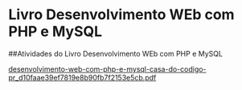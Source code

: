 # Livro Desenvolvimento WEb com PHP e MySQL
##Atividades do Livro Desenvolvimento WEb com PHP e MySQL

[desenvolvimento-web-com-php-e-mysql-casa-do-codigo-pr_d10faae39ef7819e8b90fb7f2153e5cb.pdf](https://github.com/JulianoSilva05/php_cap1/files/11531343/desenvolvimento-web-com-php-e-mysql-casa-do-codigo-pr_d10faae39ef7819e8b90fb7f2153e5cb.pdf)
